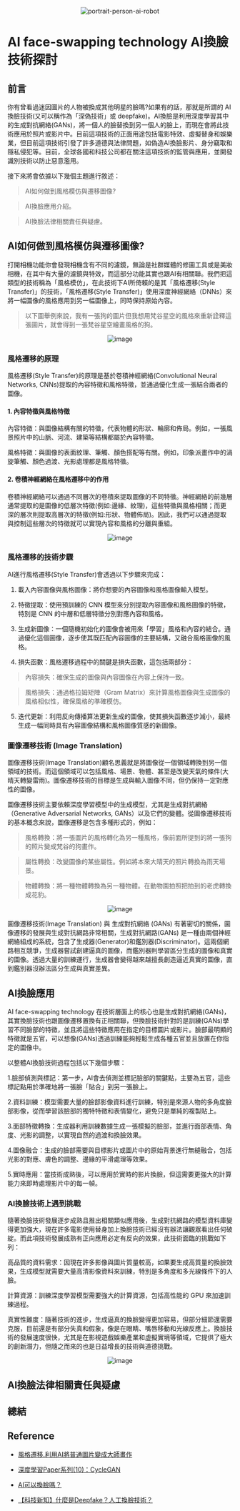 <div align=center>

![portrait-person-ai-robot](https://github.com/user-attachments/assets/c7ec9000-59b4-4bcf-9fd6-2962df361d1d)


</div>

# AI face-swapping technology AI換臉技術探討

## 前言
你有曾看過迷因圖片的人物被換成其他明星的臉嗎?如果有的話，那就是所謂的 AI換臉技術(又可以稱作為「深偽技術」或 deepfake)。AI換臉是利用深度學習其中的生成對抗網絡(GANs)，將一個人的臉替換到另一個人的臉上，而現在會將此技術應用於照片或影片中。目前這項技術的正面用途包括電影特效、虛擬替身和娛樂業，但目前這項技術引發了許多道德與法律問題，如偽造AI換臉影片、身分竊取和隱私侵犯等。目前，全球各國和科技公司都在關注這項技術的監管與應用，並開發識別技術以防止惡意濫用。

接下來將會依據以下幾個主題進行敘述：
> AI如何做到風格模仿與遷移圖像?

> AI換臉應用介紹。

> AI換臉法律相關責任與疑慮。

## AI如何做到風格模仿與遷移圖像?
打開相機功能你會發現相機含有不同的濾鏡，無論是社群媒體的修圖工具或是美妝相機，在其中有大量的濾鏡與特效，而這部分功能其實也跟AI有相關聯。我們把這類型的技術稱為「風格模仿」，在此技術下AI所倚賴的是其「風格遷移(Style Transfer)」的技術，「風格遷移(Style Transfer)」使用深度神經網絡（DNNs）來將一幅圖像的風格應用到另一幅圖像上，同時保持原始內容。

> 以下圖舉例來說，我有一張狗的圖片但我想用梵谷星空的風格來重新詮釋這張圖片，就會得到一張梵谷星空繪畫風格的狗。

<div align=center>

![image](https://github.com/user-attachments/assets/48dc0574-8b14-4422-9fd7-c30132962d04)

</div>

### 風格遷移的原理
風格遷移(Style Transfer)的原理是基於卷積神經網絡(Convolutional Neural Networks, CNNs)提取的內容特徵和風格特徵，並通過優化生成一張結合兩者的圖像。

#### 1. 內容特徵與風格特徵
內容特徵：與圖像結構有關的特徵，代表物體的形狀、輪廓和佈局。例如，一張風景照片中的山脈、河流、建築等結構都屬於內容特徵。

風格特徵：與圖像的表面紋理、筆觸、顏色搭配等有關。例如，印象派畫作中的渦旋筆觸、顏色過渡、光影處理都是風格特徵。

#### 2. 卷積神經網絡在風格遷移中的作用
卷積神經網絡可以通過不同層次的卷積來提取圖像的不同特徵。神經網絡的前幾層通常提取的是圖像的低層次特徵(例如:邊緣、紋理)，這些特徵與風格相關；而更深的層次則提取高層次的特徵(例如:形狀、物體佈局)。因此，我們可以通過提取與控制這些層次的特徵就可以實現內容和風格的分離與重組。

<div align=center>

![image](https://github.com/user-attachments/assets/13e894ac-4f02-4fb5-9636-ac177fa96f30)

</div>

### 風格遷移的技術步驟
AI進行風格遷移(Style Transfer)會透過以下步驟來完成：

1. 載入內容圖像與風格圖像：將你想要的內容圖像和風格圖像輸入模型。

2. 特徵提取：使用預訓練的 CNN 模型來分別提取內容圖像和風格圖像的特徵，特別是 CNN 的中層和低層特徵分別對應內容和風格。

3. 生成新圖像：一個隨機初始化的圖像會被用來「學習」風格和內容的結合。通過優化這個圖像，逐步使其既匹配內容圖像的主要結構，又融合風格圖像的風格。

4. 損失函數：風格遷移過程中的關鍵是損失函數，這包括兩部分：

> 內容損失：確保生成的圖像與內容圖像在內容上保持一致。

> 風格損失：通過格拉姆矩陣（Gram Matrix）來計算風格圖像與生成圖像的風格相似性，確保風格的準確模仿。

5. 迭代更新：利用反向傳播算法更新生成的圖像，使其損失函數逐步減小，最終生成一幅同時具有內容圖像結構和風格圖像質感的新圖像。

### 圖像遷移技術 (Image Translation)
圖像遷移技術(Image Translation)顧名思義就是將圖像從一個領域轉換到另一個領域的技術。而這個領域可以包括風格、場景、物體、甚至是改變天氣的條件(大晴天轉變雷雨)。圖像遷移技術的目標是生成與輸入圖像不同，但仍保持一定對應性的圖像。

圖像遷移技術主要依賴深度學習模型中的生成模型，尤其是生成對抗網絡（Generative Adversarial Networks, GANs）以及它們的變體。從圖像遷移技術的基本概念來說，圖像遷移是包含多種形式的，例如：

> 風格轉換：將一張圖片的風格轉化為另一種風格，像前面所提到的將一張狗的照片變成梵谷的狗畫作。

> 屬性轉換：改變圖像的某些屬性。例如將本來大晴天的照片轉換為雨天場景。

> 物體轉換：將一種物體轉換為另一種物體。在動物園拍照把拍到的老虎轉換成花豹。

<div align=center>
  
![image](https://github.com/user-attachments/assets/1ab26226-2046-4435-aba3-a150b2f378ff)

</div>

圖像遷移技術(Image Translation) 與 生成對抗網絡 (GANs) 有著密切的關係，圖像遷移的發展與生成對抗網路非常相關，生成對抗網路(GANs) 是一種由兩個神經網絡組成的系統，包含了生成器(Generator)和鑑別器(Discriminator)。這兩個網路相互競爭，生成器嘗試創建逼真的圖像，而鑑別器則學習區分生成的圖像和真實的圖像。透過大量的訓練運行，生成器會變得越來越擅長創造逼近真實的圖像，直到鑑別器沒辦法區分生成與真實差異。

## AI換臉應用
AI face-swapping technology 在技術層面上的核心也是生成對抗網絡(GANs)，其實換臉技術也跟圖像遷移置換有正相關聯，但換臉技術針對的是訓練(GANs)學習不同臉部的特徵，並且將這些特徵應用在指定的目標圖片或影片。臉部最明顯的特徵就是五官，可以想像(GANs)透過訓練能夠輕鬆生成各種五官並且放置在你指定的圖像中。

以整體AI換臉技術過程包括以下幾個步驟：

1.臉部偵測與標記：第一步，AI會去偵測並標記臉部的關鍵點，主要為五官，這些標記點用於準確地將一張臉「貼合」到另一張臉上。

2.資料訓練：模型需要大量的臉部影像資料進行訓練，特別是來源人物的多角度臉部影像，從而學習該臉部的獨特特徵和表情變化，避免只是單純的複製貼上。

3.面部特徵轉換：生成器利用訓練數據生成一張模擬的臉部，並進行面部表情、角度、光影的調整，以實現自然的過渡和換臉效果。

4.圖像融合：生成的臉部需要與目標影片或圖片中的原始背景進行無縫融合，包括光影的對應、膚色的調整、邊緣的平滑處理等效果。

5.實時應用：當技術成熟後，可以應用於實時的影片換臉，但這需要更強大的計算能力來即時處理影片中的每一幀。

### AI換臉技術上遇到挑戰
隨著換臉技術發展逐步成熟且推出相關類似應用後，生成對抗網路的模型資料庫變得更加強大，現在許多電影使用替身加上換臉技術已經沒有辦法讓觀眾看出任何破綻。而此項技術發展成熟有正向應用必定有反向的效果，此技術面臨的挑戰如下列：

高品質的資料需求：因現在許多影像與圖片質量較高，如果要生成高質量的換臉效果，生成模型就需要大量高清影像資料來訓練，特別是多角度和多光線條件下的人臉。

計算資源：訓練深度學習模型需要強大的計算資源，包括高性能的 GPU 來加速訓練過程。

真實性難度：隨著技術的進步，生成逼真的換臉變得更加容易，但部分細節還需要克服，目前還是有部分失真和假象，像是在眼睛、嘴唇移動和光線反應上。換臉技術的發展速度很快，尤其是在影視遊戲娛樂產業和虛擬實境等領域，它提供了極大的創新潛力，但隨之而來的也是日益增長的技術與道德挑戰。

<div align=center>

![image](https://github.com/user-attachments/assets/e17e026f-cfff-4592-8456-5e8d38c4cec2)

</div>

## AI換臉法律相關責任與疑慮


## 總結


## Reference
- [風格遷移.利用AI將普通圖片變成大師畫作](https://medium.com/@lifelab.tw/%E9%A2%A8%E6%A0%BC%E9%81%B7%E7%A7%BB-%E5%88%A9%E7%94%A8ai%E5%B0%87%E6%99%AE%E9%80%9A%E5%9C%96%E7%89%87%E8%AE%8A%E6%88%90%E5%A4%A7%E5%B8%AB%E7%95%AB%E4%BD%9C-5de6fabe62f3)

- [深度學習Paper系列(10)：CycleGAN](https://tomohiroliu22.medium.com/%E6%B7%B1%E5%BA%A6%E5%AD%B8%E7%BF%92paper%E7%B3%BB%E5%88%97-10-cyclegan-d7c88cc8dd60)

- [AI可以換臉嗎？](https://www.isuperman.tw/ai%E5%8F%AF%E4%BB%A5%E6%8F%9B%E8%87%89%E5%97%8E%EF%BC%9F/)

- [【科技新知】什麼是Deepfake？人工換臉技術？](https://1on1.today/blog/%E4%BB%80%E9%BA%BC%E6%98%AFdeepfake-%E4%BA%BA%E5%B7%A5%E6%8F%9B%E8%87%89%E6%8A%80%E8%A1%93/)
